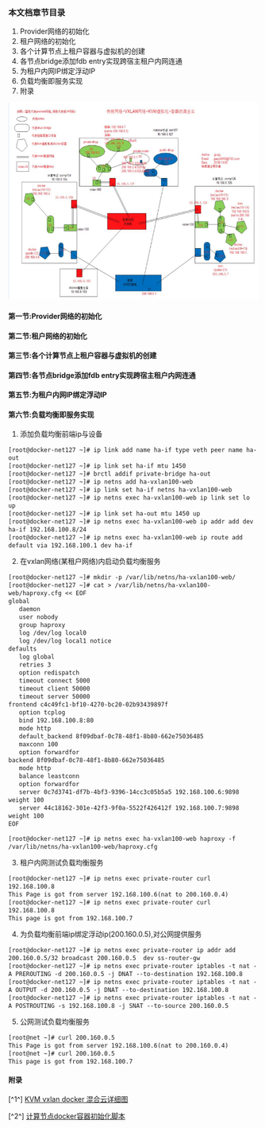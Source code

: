 ### 本文档章节目录 ###
1. Provider网络的初始化
2. 租户网络的初始化
3. 各个计算节点上租户容器与虚拟机的创建
4. 各节点bridge添加fdb entry实现跨宿主租户内网连通
5. 为租户内网IP绑定浮动IP
6. 负载均衡即服务实现
7. 附录

![kvm_vxlan_docker混合云](https://github.com/guojy8993/blogs/blob/master/sys.png)

#### 第一节:Provider网络的初始化 ####


#### 第二节:租户网络的初始化 ####
#### 第三节:各个计算节点上租户容器与虚拟机的创建 ####
#### 第四节:各节点bridge添加fdb entry实现跨宿主租户内网连通 ####
#### 第五节:为租户内网IP绑定浮动IP ####
#### 第六节:负载均衡即服务实现 ####
1. 添加负载均衡前端ip与设备
```
[root@docker-net127 ~]# ip link add name ha-if type veth peer name ha-out
[root@docker-net127 ~]# ip link set ha-if mtu 1450
[root@docker-net127 ~]# brctl addif private-bridge ha-out
[root@docker-net127 ~]# ip netns add ha-vxlan100-web
[root@docker-net127 ~]# ip link set ha-if netns ha-vxlan100-web
[root@docker-net127 ~]# ip netns exec ha-vxlan100-web ip link set lo up
[root@docker-net127 ~]# ip link set ha-out mtu 1450 up
[root@docker-net127 ~]# ip netns exec ha-vxlan100-web ip addr add dev ha-if 192.168.100.8/24
[root@docker-net127 ~]# ip netns exec ha-vxlan100-web ip route add default via 192.168.100.1 dev ha-if
```
2. 在vxlan网络(某租户网络)内启动负载均衡服务
```
[root@docker-net127 ~]# mkdir -p /var/lib/netns/ha-vxlan100-web/
[root@docker-net127 ~]# cat > /var/lib/netns/ha-vxlan100-web/haproxy.cfg << EOF
global
   daemon
   user nobody
   group haproxy
   log /dev/log local0
   log /dev/log local1 notice
defaults
   log global
   retries 3
   option redispatch
   timeout connect 5000
   timeout client 50000
   timeout server 50000
frontend c4c49fc1-bf10-4270-bc20-02b93439897f
   option tcplog
   bind 192.168.100.8:80
   mode http
   default_backend 8f09dbaf-0c78-48f1-8b80-662e75036485
   maxconn 100
   option forwardfor
backend 8f09dbaf-0c78-48f1-8b80-662e75036485
   mode http
   balance leastconn
   option forwardfor
   server 0c7d3741-df7b-4bf3-9396-14cc3c05b5a5 192.168.100.6:9898 weight 100
   server 44c18162-301e-42f3-9f0a-5522f426412f 192.168.100.7:9898 weight 100
EOF
```
```
[root@docker-net127 ~]# ip netns exec ha-vxlan100-web haproxy -f /var/lib/netns/ha-vxlan100-web/haproxy.cfg
```
3. 租户内网测试负载均衡服务
```
[root@docker-net127 ~]# ip netns exec private-router curl 192.168.100.8
This Page is got from server 192.168.100.6(nat to 200.160.0.4)
[root@docker-net127 ~]# ip netns exec private-router curl 192.168.100.8
This page is got from 192.168.100.7
```
4. 为负载均衡前端ip绑定浮动ip(200.160.0.5),对公网提供服务
```
[root@docker-net127 ~]# ip netns exec private-router ip addr add 200.160.0.5/32 broadcast 200.160.0.5  dev ss-router-gw
[root@docker-net127 ~]# ip netns exec private-router iptables -t nat -A PREROUTING -d 200.160.0.5 -j DNAT --to-destination 192.168.100.8
[root@docker-net127 ~]# ip netns exec private-router iptables -t nat -A OUTPUT -d 200.160.0.5 -j DNAT --to-destination 192.168.100.8
[root@docker-net127 ~]# ip netns exec private-router iptables -t nat -A POSTROUTING -s 192.168.100.8 -j SNAT --to-source 200.160.0.5
```
5. 公网测试负载均衡服务
```
[root@net ~]# curl 200.160.0.5
This Page is got from server 192.168.100.6(nat to 200.160.0.4)
[root@net ~]# curl 200.160.0.5
This page is got from 192.168.100.7
```

#### 附录 ####
[^1^] [KVM vxlan docker 混合云详细图](https://github.com/guojy8993/blogs/blob/master/kvm%E4%B8%8Edocker%E6%B7%B7%E5%90%88%E4%BA%91.png)

[^2^] [计算节点docker容器初始化脚本](https://github.com/guojy8993/blogs/blob/master/Docker%E9%AB%98%E7%BA%A7%E7%BD%91%E7%BB%9C%E9%85%8D%E7%BD%AE%E5%AE%9E%E6%88%98)
